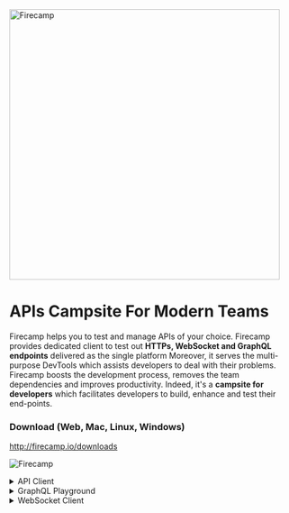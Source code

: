 
<img src="https://firecamp.ams3.digitaloceanspaces.com/images/full-logo.png" alt="Firecamp" width="480"/>

# APIs Campsite For Modern Teams
Firecamp helps you to test and manage APIs of your choice. Firecamp provides dedicated client to test out **HTTPs, WebSocket and GraphQL endpoints** delivered as the single platform
Moreover, it serves the multi-purpose DevTools which assists developers to deal with their problems. Firecamp boosts the development process, removes the team dependencies and improves productivity. Indeed, it's a **campsite for developers** which facilitates developers to build, enhance and test their end-points.

### Download (Web, Mac, Linux, Windows)

http://firecamp.io/downloads

![Firecamp](https://raw.githubusercontent.com/shreya-gr/Firecamp/master/images/What%20is%20Firecamp.gif "A campsite for developers")


<details>
  <summary>API Client</summary>

![Firecamp](https://raw.githubusercontent.com/shreya-gr/Firecamp/master/images/Firecamp%20RestAPI.png "A campsite for developers")
</details>

<details>
  <summary>GraphQL Playground </summary>
  
![Firecamp](https://raw.githubusercontent.com/shreya-gr/Firecamp/master/images/Firecamp%20GraphQL%20Playground.png "A campsite for developers")
</details>


<details>
  <summary>WebSocket Client</summary>

![Firecamp](https://raw.githubusercontent.com/shreya-gr/Firecamp/master/images/Firecamp%20WebSocket%20client.png "A campsite for developers")
</details>
